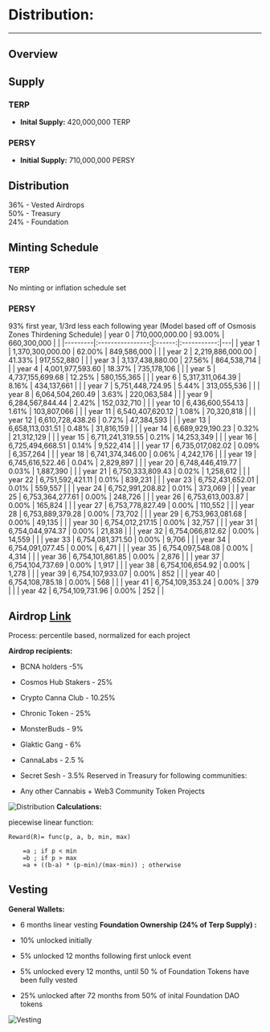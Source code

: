 # Distribution:

---
## Overview
## Supply
### TERP
- **Inital Supply:** 420,000,000 TERP
### PERSY 
- **Initial Supply:** 710,000,000 PERSY

## Distribution 
36% - Vested Airdrops\
50% - Treasury\
24% - Foundation

## Minting Schedule
### TERP
No minting or inflation schedule set 
### PERSY 
93% first year, 1/3rd less each following year (Model based off of Osmosis Zones Thirdening Schedule)
| year 0  |  710,000,000.00  | 93.00% | 660,300,000 |   |
|---------|:----------------:|:------:|:-----------:|---|
| year 1  | 1,370,300,000.00 | 62.00% | 849,586,000 |   |
| year 2  | 2,219,886,000.00 | 41.33% | 917,552,880 |   |
| year 3  | 3,137,438,880.00 | 27.56% | 864,538,714 |   |
| year 4  | 4,001,977,593.60 | 18.37% | 735,178,106 |   |
| year 5  | 4,737,155,699.68 | 12.25% | 580,155,365 |   |
| year 6  | 5,317,311,064.39 |  8.16% | 434,137,661 |   |
| year 7  | 5,751,448,724.95 |  5.44% | 313,055,536 |   |
| year 8  | 6,064,504,260.49 |  3.63% | 220,063,584 |   |
| year 9  | 6,284,567,844.44 |  2.42% | 152,032,710 |   |
| year 10 | 6,436,600,554.13 |  1.61% | 103,807,066 |   |
| year 11 | 6,540,407,620.12 |  1.08% |  70,320,818 |   |
| year 12 | 6,610,728,438.26 |  0.72% |  47,384,593 |   |
| year 13 | 6,658,113,031.51 |  0.48% |  31,816,159 |   |
| year 14 | 6,689,929,190.23 |  0.32% |  21,312,129 |   |
| year 15 | 6,711,241,319.55 |  0.21% |  14,253,349 |   |
| year 16 | 6,725,494,668.51 |  0.14% |  9,522,414  |   |
| year 17 | 6,735,017,082.02 |  0.09% |  6,357,264  |   |
| year 18 | 6,741,374,346.00 |  0.06% |  4,242,176  |   |
| year 19 | 6,745,616,522.46 |  0.04% |  2,829,897  |   |
| year 20 | 6,748,446,419.77 |  0.03% |  1,887,390  |   |
| year 21 | 6,750,333,809.43 |  0.02% |  1,258,612  |   |
| year 22 | 6,751,592,421.11 |  0.01% |   839,231   |   |
| year 23 | 6,752,431,652.01 |  0.01% |   559,557   |   |
| year 24 | 6,752,991,208.82 |  0.01% |   373,069   |   |
| year 25 | 6,753,364,277.61 |  0.00% |   248,726   |   |
| year 26 | 6,753,613,003.87 |  0.00% |   165,824   |   |
| year 27 | 6,753,778,827.49 |  0.00% |   110,552   |   |
| year 28 | 6,753,889,379.28 |  0.00% |    73,702   |   |
| year 29 | 6,753,963,081.68 |  0.00% |    49,135   |   |
| year 30 | 6,754,012,217.15 |  0.00% |    32,757   |   |
| year 31 | 6,754,044,974.37 |  0.00% |    21,838   |   |
| year 32 | 6,754,066,812.62 |  0.00% |    14,559   |   |
| year 33 | 6,754,081,371.50 |  0.00% |    9,706    |   |
| year 34 | 6,754,091,077.45 |  0.00% |    6,471    |   |
| year 35 | 6,754,097,548.08 |  0.00% |    4,314    |   |
| year 36 | 6,754,101,861.85 |  0.00% |    2,876    |   |
| year 37 | 6,754,104,737.69 |  0.00% |    1,917    |   |
| year 38 | 6,754,106,654.92 |  0.00% |    1,278    |   |
| year 39 | 6,754,107,933.07 |  0.00% |     852     |   |
| year 40 | 6,754,108,785.18 |  0.00% |     568     |   |
| year 41 | 6,754,109,353.24 |  0.00% |     379     |   |
| year 42 | 6,754,109,731.96 |  0.00% |     252     |   |
## Airdrop [Link](https://github.com/terpnetwork/airdrop)

Process: percentile based, normalized for each project

**Airdrop recipients:**

 - BCNA holders -5%
 - Cosmos Hub Stakers - 25%
 - Crypto Canna Club - 10.25%
 - Chronic Token - 25%
 - MonsterBuds - 9% 
 - Glaktic Gang - 6% 
 - CannaLabs - 2.5 %
 - Secret Sesh - 3.5%
Reserved in Treasury for following communities:

 - Any other Cannabis + Web3 Community Token Projects

![Distribution](../public/distribution-chart.png)
**Calculations:**

piecewise linear function:

```
Reward(R)= func(p, a, b, min, max)

    =a ; if p < min
    =b ; if p > max 
    =a + ((b-a) * (p-min)/(max-min)) ; otherwise 
```

## Vesting 

**General Wallets:**

 - 6 months linear vesting
**Foundation Ownership (24% of Terp Supply) :** 

 - 10% unlocked initially
 - 5% unlocked 12 months following first unlock event
 - 5% unlocked every 12 months, until 50 % of Foundation Tokens have been fully vested
 - 25% unlocked after 72 months from 50% of inital Foundation DAO tokens 
 
![Vesting](../public/vesting-unbonding.png)
